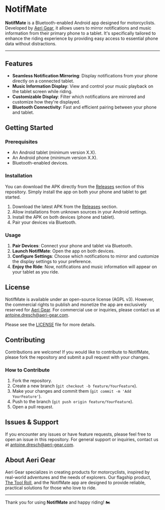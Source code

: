 # NotifMate

**NotifMate** is a Bluetooth-enabled Android app designed for motorcyclists. Developed by [Aeri Gear](https://aeri-gear.com/), it allows users to mirror notifications and music information from their primary phone to a tablet. It's specifically tailored to enhance the riding experience by providing easy access to essential phone data without distractions.

---

## Features

- **Seamless Notification Mirroring**: Display notifications from your phone directly on a connected tablet.
- **Music Information Display**: View and control your music playback on the tablet screen while riding.
- **Customizable Display**: Filter which notifications are mirrored and customize how they're displayed.
- **Bluetooth Connectivity**: Fast and efficient pairing between your phone and tablet.
  
## Getting Started

### Prerequisites

- An Android tablet (minimum version X.X).
- An Android phone (minimum version X.X).
- Bluetooth-enabled devices.

### Installation

You can download the APK directly from the [Releases](#) section of this repository. Simply install the app on both your phone and tablet to get started.

1. Download the latest APK from the [Releases](#) section.
2. Allow installations from unknown sources in your Android settings.
3. Install the APK on both devices (phone and tablet).
4. Pair your devices via Bluetooth.

### Usage

1. **Pair Devices**: Connect your phone and tablet via Bluetooth.
2. **Launch NotifMate**: Open the app on both devices.
3. **Configure Settings**: Choose which notifications to mirror and customize the display settings to your preference.
4. **Enjoy the Ride**: Now, notifications and music information will appear on your tablet as you ride.

## License

NotifMate is available under an open-source license (AGPL v3). However, the commercial rights to publish and monetize the app are exclusively reserved for [Aeri Gear](https://aeri-gear.com/). For commercial use or inquiries, please contact us at [antoine.dresch@aeri-gear.com](mailto:antoine.dresch@aeri-gear.com).

Please see the [LICENSE](LICENSE) file for more details.

## Contributing

Contributions are welcome! If you would like to contribute to NotifMate, please fork the repository and submit a pull request with your changes.

### How to Contribute

1. Fork the repository.
2. Create a new branch (`git checkout -b feature/YourFeature`).
3. Make your changes and commit them (`git commit -m 'Add YourFeature'`).
4. Push to the branch (`git push origin feature/YourFeature`).
5. Open a pull request.

## Issues & Support

If you encounter any issues or have feature requests, please feel free to open an issue in this repository. For general support or inquiries, contact us at [antoine.dresch@aeri-gear.com](mailto:antoine.dresch@aeri-gear.com).

## About Aeri Gear

Aeri Gear specializes in creating products for motorcyclists, inspired by real-world adventures and the needs of explorers. Our flagship product, [The Tool Roll](https://aeri-gear.com/), and the NotifMate app are designed to provide reliable, practical solutions for those who love to ride.

---

Thank you for using **NotifMate** and happy riding! 🏍️

